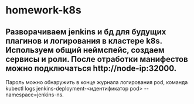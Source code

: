 # homework-k8s

## Разворачиваем jenkins и бд для будущих плагинов и логирования в кластере k8s. Используем общий неймспейс, создаем сервисы и роли. После отработки манифестов можно подключаться http://node-ip:32000. 
Пароль можно обнаружить в конце журнала логирования pod, команда kubectl logs jenkins-deployment-<идентификатор pod> --namespace=jenkins-ns.
